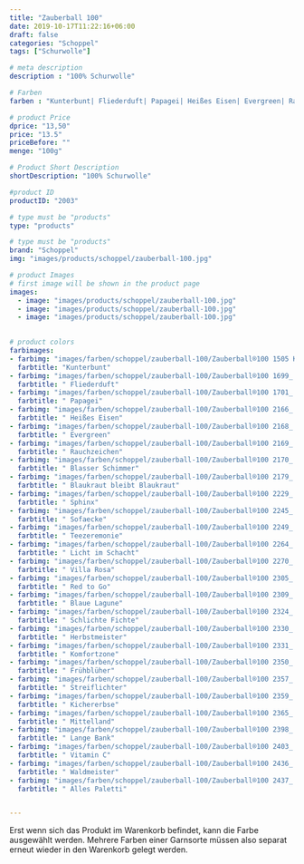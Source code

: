```yaml
---
title: "Zauberball 100"
date: 2019-10-17T11:22:16+06:00
draft: false
categories: "Schoppel"
tags: ["Schurwolle"]

# meta description
description : "100% Schurwolle"

# Farben
farben : "Kunterbunt| Fliederduft| Papagei| Heißes Eisen| Evergreen| Rauchzeichen| Blasser Schimmer| Blaukraut bleibt Blaukraut| Sphinx| Sofaecke| Teezeremonie| Licht im Schacht| Villa Rosa| Red to Go| Blaue Lagune| Schlichte Fichte| Herbstmeister| Komfortzone| Frühblüher| Streiflichter| Kichererbse| Mittelland| Lange Bank| Vitamin C| Waldmeister| Alles Paletti"

# product Price
dprice: "13,50"
price: "13.5"
priceBefore: ""
menge: "100g"

# Product Short Description
shortDescription: "100% Schurwolle"

#product ID
productID: "2003"

# type must be "products"
type: "products"

# type must be "products"
brand: "Schoppel"
img: "images/products/schoppel/zauberball-100.jpg"    

# product Images
# first image will be shown in the product page
images:
  - image: "images/products/schoppel/zauberball-100.jpg"
  - image: "images/products/schoppel/zauberball-100.jpg"
  - image: "images/products/schoppel/zauberball-100.jpg"
   

# product colors
farbimages:
- farbimg: "images/farben/schoppel/zauberball-100/Zauberball®100 1505 Kunterbunt.jpg"	
  farbtitle: "Kunterbunt"
- farbimg: "images/farben/schoppel/zauberball-100/Zauberball®100 1699_ Fliederduft.jpg"	
  farbtitle: " Fliederduft"
- farbimg: "images/farben/schoppel/zauberball-100/Zauberball®100 1701_ Papagei.jpg"	
  farbtitle: " Papagei"
- farbimg: "images/farben/schoppel/zauberball-100/Zauberball®100 2166_ Heißes Eisen.jpg"	
  farbtitle: " Heißes Eisen"
- farbimg: "images/farben/schoppel/zauberball-100/Zauberball®100 2168_ Evergreen.jpg"	
  farbtitle: " Evergreen"
- farbimg: "images/farben/schoppel/zauberball-100/Zauberball®100 2169_ Rauchzeichen.jpg"	
  farbtitle: " Rauchzeichen"
- farbimg: "images/farben/schoppel/zauberball-100/Zauberball®100 2170_ Blasser Schimmer.jpg"	
  farbtitle: " Blasser Schimmer"
- farbimg: "images/farben/schoppel/zauberball-100/Zauberball®100 2179_ Blaukraut bleibt Blaukraut.jpg"	
  farbtitle: " Blaukraut bleibt Blaukraut"
- farbimg: "images/farben/schoppel/zauberball-100/Zauberball®100 2229_ Sphinx.jpg"	
  farbtitle: " Sphinx"
- farbimg: "images/farben/schoppel/zauberball-100/Zauberball®100 2245_ Sofaecke.jpg"	
  farbtitle: " Sofaecke"
- farbimg: "images/farben/schoppel/zauberball-100/Zauberball®100 2249_ Teezeremonie.jpg"	
  farbtitle: " Teezeremonie"
- farbimg: "images/farben/schoppel/zauberball-100/Zauberball®100 2264_ Licht im Schacht.jpg"	
  farbtitle: " Licht im Schacht"
- farbimg: "images/farben/schoppel/zauberball-100/Zauberball®100 2270_ Villa Rosa.jpg"	
  farbtitle: " Villa Rosa"
- farbimg: "images/farben/schoppel/zauberball-100/Zauberball®100 2305_ Red to Go.jpg"	
  farbtitle: " Red to Go"
- farbimg: "images/farben/schoppel/zauberball-100/Zauberball®100 2309_ Blaue Lagune.jpg"	
  farbtitle: " Blaue Lagune"
- farbimg: "images/farben/schoppel/zauberball-100/Zauberball®100 2324_ Schlichte Fichte.jpg"	
  farbtitle: " Schlichte Fichte"
- farbimg: "images/farben/schoppel/zauberball-100/Zauberball®100 2330_ Herbstmeister.jpg"	
  farbtitle: " Herbstmeister"
- farbimg: "images/farben/schoppel/zauberball-100/Zauberball®100 2331_ Komfortzone.jpg"	
  farbtitle: " Komfortzone"
- farbimg: "images/farben/schoppel/zauberball-100/Zauberball®100 2350_ Frühblüher.jpg"	
  farbtitle: " Frühblüher"
- farbimg: "images/farben/schoppel/zauberball-100/Zauberball®100 2357_ Streiflichter.jpg"	
  farbtitle: " Streiflichter"
- farbimg: "images/farben/schoppel/zauberball-100/Zauberball®100 2359_ Kichererbse.jpg"	
  farbtitle: " Kichererbse"
- farbimg: "images/farben/schoppel/zauberball-100/Zauberball®100 2365_ Mittelland.jpg"	
  farbtitle: " Mittelland"
- farbimg: "images/farben/schoppel/zauberball-100/Zauberball®100 2398_ Lange Bank.jpg"	
  farbtitle: " Lange Bank"
- farbimg: "images/farben/schoppel/zauberball-100/Zauberball®100 2403_ Vitamin C.jpg"	
  farbtitle: " Vitamin C"
- farbimg: "images/farben/schoppel/zauberball-100/Zauberball®100 2436_ Waldmeister.jpg"	
  farbtitle: " Waldmeister"
- farbimg: "images/farben/schoppel/zauberball-100/Zauberball®100 2437_ Alles Paletti.jpg"	
  farbtitle: " Alles Paletti"


---
```


Erst wenn sich das Produkt im Warenkorb befindet, kann die Farbe ausgewählt werden.
Mehrere Farben einer Garnsorte müssen also separat erneut wieder in den Warenkorb gelegt werden.

